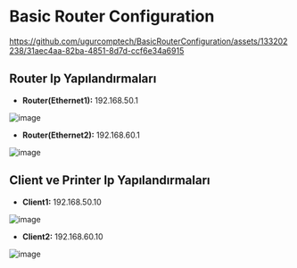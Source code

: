 # Basic Router Configuration



https://github.com/ugurcomptech/BasicRouterConfiguration/assets/133202238/31aec4aa-82ba-4851-8d7d-ccf6e34a6915


## Router Ip Yapılandırmaları

- **Router(Ethernet1):** 192.168.50.1

![image](https://github.com/ugurcomptech/BasicRouterConfiguration/assets/133202238/b3020f04-d29b-4913-9607-8fd2cbb1c645)


- **Router(Ethernet2):** 192.168.60.1

![image](https://github.com/ugurcomptech/BasicRouterConfiguration/assets/133202238/19b9b612-c6f5-48a7-ad8f-d24c055a7823)

## Client ve Printer Ip Yapılandırmaları

- **Client1:** 192.168.50.10

![image](https://github.com/ugurcomptech/BasicRouterConfiguration/assets/133202238/d0669a9c-f8a8-4b95-9393-199cb2670054)

  
- **Client2:** 192.168.60.10

![image](https://github.com/ugurcomptech/BasicRouterConfiguration/assets/133202238/7323214f-de44-4394-abdd-42d97eead06a)



